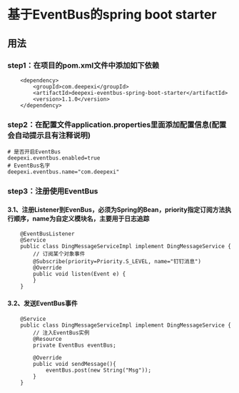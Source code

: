# 基于EventBus的spring boot starter<br>

## 用法<br>

### step1：在项目的pom.xml文件中添加如下依赖
```
    <dependency>
        <groupId>com.deepexi</groupId>
        <artifactId>deepexi-eventbus-spring-boot-starter</artifactId>
        <version>1.1.0</version>
    </dependency>
```
### step2：在配置文件application.properties里面添加配置信息(配置会自动提示且有注释说明)
```
# 是否开启EventBus
deepexi.eventbus.enabled=true
# EventBus名字
deepexi.eventbus.name="com.deepexi"
```
### step3：注册使用EventBus<br>
#### 3.1、注册Listener到EvenBus，必须为Spring的Bean，priority指定订阅方法执行顺序，name为自定义模块名，主要用于日志追踪
```    
    @EventBusListener
    @Service
    public class DingMessageServiceImpl implement DingMessageService {
        // 订阅某个对象事件
        @Subscribe(priority=Priority.S_LEVEL, name="钉钉消息")
        @Override
        public void listen(Event e) {
        }
    }
```        
#### 3.2、发送EventBus事件
```
    @Service
    public class DingMessageServiceImpl implement DingMessageService {
        // 注入EventBus实例
        @Resource
        private EventBus eventBus;
        
        @Override
        public void sendMessage(){
            eventBus.post(new String("Msg"));
        }
    }
```       
